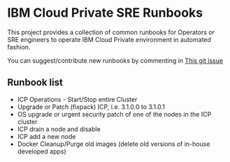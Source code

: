 # IBM Cloud Private SRE Runbooks

This project provides a collection of common runbooks for Operators or SRE engineers to operate IBM Cloud Private environment in automated fashion.

You can suggest/contribute new runbooks by commenting in [This git issue](https://github.com/ibm-cloud-architecture/icp-sre-runbooks/issues/1)

## Runbook list

 - ICP Operations - Start/Stop entire Cluster
 - Upgrade or Patch (fixpack) ICP, i.e. 3.1.0.0 to 3.1.0.1
 - OS upgrade or urgent security patch of one of the nodes in the ICP cluster
 - ICP drain a node and disable
 - ICP add a new node
 - Docker Cleanup/Purge old images (delete old versions of in-house developed apps)

